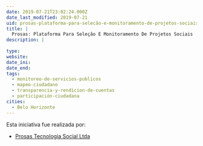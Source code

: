 ```yaml
---
date: 2019-07-21T23:02:24.000Z
date_last_modified: 2019-07-21
uid: prosas-plataforma-para-selecão-e-monitoramento-de-projetos-sociais
title: |
  Prosas: Plataforma Para Seleção E Monitoramento De Projetos Sociais
description: |
  
type: 
website: 
date_ini: 
date_end: 
tags:
  - monitoreo-de-servicios-publicos
  - mapeo-ciudadano
  - transparencia-y-rendicion-de-cuentas
  - participación-ciudadana
cities: 
  - Belo Horizonte
---
```


Esta iniciativa fue realizada por:

- [Prosas Tecnologia Social Ltda](/organizaciones/prosas-tecnologia-social-ltda)
